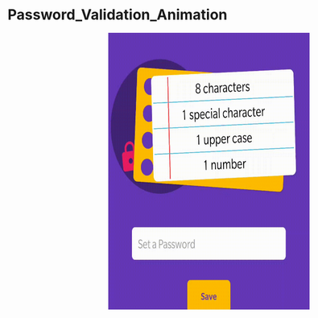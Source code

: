 # Password_Validation_Animation

<img height=550 width=400 hspace=200 src="https://github.com/shashankchandak/Password_Validation_Animation/blob/master/Password.gif"/>
